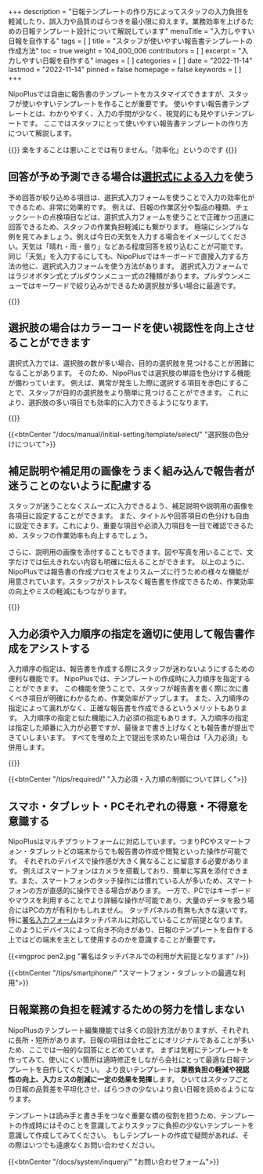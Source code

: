 +++
description = "日報テンプレートの作り方によってスタッフの入力負担を軽減したり、誤入力や品質のばらつきを最小限に抑えます。業務効率を上げるための日報テンプレート設計について解説しています"
menuTitle = "入力しやすい日報を自作する"
tags = [ ]
title = "スタッフが使いやすい報告書テンプレートの作成方法"
toc = true
weight = 104_000_006
contributors = [ ]
excerpt = "入力しやすい日報を自作する"
images = [ ]
categories = [ ]
date = "2022-11-14"
lastmod = "2022-11-14"
pinned = false
homepage = false
keywords = [ ]
+++


NipoPlusでは自由に報告書のテンプレートをカスタマイズできますが、スタッフが使いやすいテンプレートを作ることが重要です。
使いやすい報告書テンプレートとは、わかりやすく、入力の手間が少なく、視覚的にも見やすいテンプレートです。
ここではスタッフにとって使いやすい報告書テンプレートの作り方について解説します。

{{<alice pos="right" icon="here">}}
楽をすることは悪いことでは有りません。「効率化」というのです
{{</alice>}}

## 回答が予め予測できる場合は[選択式による入力](/docs/manual/initial-setting/template/select/)を使う

予め回答が絞り込める項目は、選択式入力フォームを使うことで入力の効率化ができるため、非常に効果的です。
例えば、日報の作業区分や製品の種類、チェックシートの点検項目などは、選択式入力フォームを使うことで正確かつ迅速に回答できるため、スタッフの作業負担軽減にも繋がります。
極端にシンプルな例を見てみましょう。例えば今日の天気を入力する場合をイメージしてください。天気は「晴れ・雨・曇り」などある程度回答を絞り込むことが可能です。
同じ「天気」を入力するにしても、NipoPlusではキーボードで直接入力する方法の他に、選択式入力フォームを使う方法があります。
選択式入力フォームではラジオボタン式とプルダウンメニュー式の2種類があります。プルダウンメニューではキーワードで絞り込みができるため選択肢が多い場合に最適です。

{{<icatch filename="select" msg="結果が同じなら楽な 入力の方が絶対良い" title="同じ設問で入力方法を3種類表示しました。それぞれメリット・デメリットがあります。" fontsize="30px" alice="shield" >}}

## 選択肢の場合はカラーコードを使い視認性を向上させることができます

選択式入力では、選択肢の数が多い場合、目的の選択肢を見つけることが困難になることがあります。
そのため、NipoPlusでは選択肢の単語を色分けする機能が備わっています。
例えば、異常が発生した際に選択する項目を赤色にすることで、スタッフが目的の選択肢をより簡単に見つけることができます。
これにより、選択肢の多い項目でも効率的に入力できるようになります。

{{<icatch filename="word-color-coding" msg="色分けした例です 視認性も向上！？" title="選択肢が多い場合は色分けを駆使することで視認性が向上します" fontsize="30px" alice="ok" >}}

{{<btnCenter "/docs/manual/initial-setting/template/select/" "選択肢の色分けについて">}}

## 補足説明や補足用の画像をうまく組み込んで報告者が迷うことのないように配慮する

スタッフが迷うことなくスムーズに入力できるよう、補足説明や説明用の画像を各項目に設定することができます。
また、タイトルや回答項目の色分けも自由に設定できます。これにより、重要な項目や必須入力項目を一目で確認できるため、スタッフの作業効率も向上するでしょう。

さらに、説明用の画像を添付することもできます。図や写真を用いることで、文字だけでは伝えきれない内容も明確に伝えることができます。
以上のように、NipoPlusでは報告書の作成プロセスをよりスムーズに行うための様々な機能が用意されています。スタッフがストレスなく報告書を作成できるため、作業効率の向上やミスの軽減にもつながります。

{{<icatch filename="report-guide-memo" msg="補足説明文や 画像の添付で補助" title="表現が曖昧な項目ではメモを駆使して日報作成者が混乱しないようにサポートします。" fontsize="30px" alice="here" >}}

## 入力必須や入力順序の指定を適切に使用して報告書作成をアシストする

入力順序の指定は、報告書を作成する際にスタッフが迷わないようにするための便利な機能です。
NipoPlusでは、テンプレートの作成時に入力順序を指定することができます。
この機能を使うことで、スタッフが報告書を書く際に次に書くべき項目が明確にわかるため、作業効率がアップします。
また、入力順序の指定によって漏れがなく、正確な報告書を作成できるというメリットもあります。
入力順序の指定と似た機能に入力必須の指定もあります。入力順序の指定は指定した順番に入力が必要ですが、最後まで書き上げなくとも報告書が提出できていしまいます。
すべてを埋めた上で提出を求めたい場合は「入力必須」も併用します。

{{<icatch filename="input-order" msg="入力順を指定すれば 次の入力項目が明確" title="入力の必須が空欄の場合は日報が提出できません" fontsize="30px" alice="here" >}}

{{<btnCenter "/tips/required/" "入力必須・入力順の制御について詳しく">}}

## スマホ・タブレット・PCそれぞれの得意・不得意を意識する

NipoPlusはマルチプラットフォームに対応しています。つまりPCやスマートフォン・タブレットどの端末からでも報告書の作成や閲覧といった操作が可能です。
それぞれのデバイスで操作感が大きく異なることに留意する必要があります。
例えばスマートフォンはカメラを搭載しており、簡単に写真を添付できます。また、スマートフォンのタッチ操作には慣れている人が多いため、スマートフォンの方が直感的に操作できる場合があります。
一方で、PCではキーボードやマウスを利用することでより詳細な操作が可能であり、大量のデータを扱う場合にはPCの方が有利かもしれません。
タッチパネルの有無も大きな違いです。特に[署名入力フォーム](/docs/manual/initial-setting/template/sign/)はタッチパネルに対応していることが前提となります。
このようにデバイスによって向き不向きがあり、日報のテンプレートを自作する上ではどの端末を主として使用するのかを意識することが重要です。

{{<imgproc pen2.jpg "署名はタッチパネルでの利用が大前提となります" />}}

{{<btnCenter "/tips/smartphone/" "スマートフォン・タブレットの最適な利用">}}

## 日報業務の負担を軽減するための努力を惜しまない

NipoPlusのテンプレート編集機能では多くの設計方法がありますが、それぞれに長所・短所があります。日報の項目は会社ごとにオリジナルであることが多いため、ここでは一般的な回答にとどめています。
まずは気軽にテンプレートを作ってみて、使いにくい箇所は適時修正をしながら会社にとって最適な日報テンプレートを自作してください。
より良いテンプレートは**業務負担の軽減や視認性の向上、入力ミスの削減に一定の効果を発揮**します。
ひいてはスタッフごとの日報の品質差を平坦化させ、ばらつきの少ないより良い日報を読めるようになります。

テンプレートは読み手と書き手をつなぐ重要な橋の役割を担うため、テンプレートの作成時にはそのことを意識してよりスタッフに負担の少ないテンプレートを意識して作成してみてください。
もしテンプレートの作成で疑問があれば、その際はいつでも遠慮なくお問い合わせください。

{{<btnCenter "/docs/system/inquery/" "お問い合わせフォーム">}}
